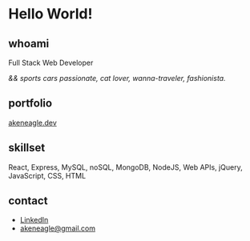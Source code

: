 # Hello World!

## whoami

Full Stack Web Developer

*&& sports cars passionate, cat lover, wanna-traveler, fashionista.*

## portfolio

[akeneagle.dev](https://akeneagle.dev)

## skillset

React, Express, MySQL, noSQL, MongoDB, NodeJS, Web APIs, jQuery, JavaScript, CSS, HTML

## contact

- [LinkedIn](https://www.linkedin.com/in/harman-singh-7a749b159/)
- [akeneagle@gmail.com](mailto:akeneagle@gmail.com)
